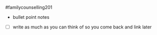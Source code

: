 #familycounselling201

- bullet point notes
- [ ] write as much as you can think of so you come back and link later